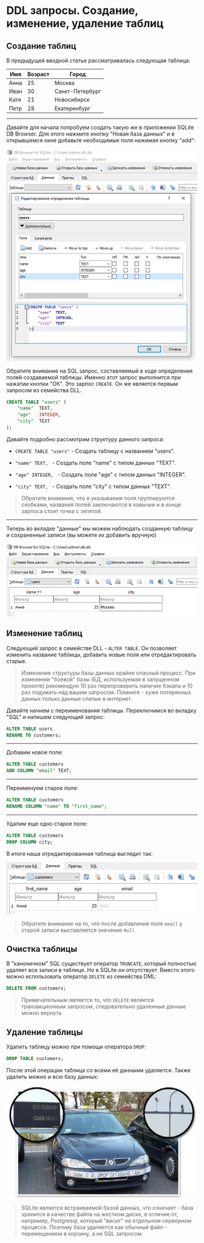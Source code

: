 
# DDL запросы. Создание, изменение, удаление таблиц

## Создание таблиц

В предыдущей вводной статье рассматривалась следующая таблица:

| Имя    | Возраст | Город       |
| ------ | -------| -----------|
| Анна   | 25     | Москва     |
| Иван   | 30     | Санкт-Петербург |
| Катя   | 21     | Новосибирск |
| Петр   | 28     | Екатеринбург  |

---

Давайте для начала попробуем создать такую же в приложении SQLite DB Browser. Для этого нажмите кнопку "Новая база данных" и в открывшемся окне добавьте необходимые поля нажимая кнопку "add":

![создание таблицы в sqlite db browser](/assets/sqlite/dll/table-creation.png)

Обратите внимание на SQL запрос, составляемый в ходе определения полей создаваемой таблицы. Именно этот запрос выполнится при нажатии кнопки "ОК". Это зарпос `CREATE`. Он же является первым запросом из семейства DLL.

```sql
CREATE TABLE "users" (
	"name"	TEXT,
	"age"	INTEGER,
	"city"	TEXT
);
```

Давайте подробно рассмотрим структуру данного запроса:

- `CREATE TABLE "users"` - Создать таблицу с названием "users".

- `"name" TEXT, ` - Создать поле "name" с типом данных "TEXT".

- `"age" INTEGER, ` - Создать поле "age" с типом данных "INTEGER".

- `"city" TEXT, ` - Создать поле "city" с типом данных "TEXT".

> Обратите внимание, что в указываемя поля группируются скобками, названия полей заключаются в кавычки и в конце зарпоса стоит точка с зяпятой.

---

Теперь во вкладке "данные" мы можем наблюдать созданную таблицу и сохраненные записи (вы можете их добавить вручную)

![созданная таблица в sqlite db browser](/assets/sqlite/dll/created-table.png)

## Изменение таблиц

Следующий запрос в семействе DLL - `ALTER TABLE`. Он позволяет изменить название таблицы, добавить новые поля или отредактировать старые.

> Изменение структуры базы данных крайне опасный процесс. При изменении "боевой" базы (БД, используемая в запущенном проекте) рекомендую 10 раз перепроверить наличие бэкапа и 10 раз подумать над вашим запросом. Помните - хуже потерянных данных только данные слитые в интернет.

Давайте начнем с переименования таблицы. Переключимся во вкладку "SQL" и напишем следующий запрос:

```SQL
ALTER TABLE users
RENAME TO customers;
```

---

Добавим новое поле:

```SQL
ALTER TABLE customers
ADD COLUMN "email" TEXT;
```

---

Переименуем старое поле:

```SQL
ALTER TABLE customers
RENAME COLUMN "name" TO "first_name";
```

---

Удалим еще одно старое поле:

```SQL
ALTER TABLE customers
DROP COLUMN city;
```


В итоге наша отредактированная таблица выглядит так:

![промежуточный резулбтат](/assets/sqlite/dll/result1.png)

> Обратите внимание на то, что после добавления поля `email` у старой записи выставляется значение `Null`

## Очистка таблицы

В "каноничном" SQL существует оператор `TRUNCATE`, который полностью удаляет все записи в таблице. Но в SQLite он отсутствует. Вместо этого можно использовать оператор `DELETE` из семейства DML:

```SQL
DELETE FROM customers;
```

> Примечательным является то, что `DELETE` является транзакционным запросом, следовательно удаленные данные можно вернуть

## Удаление таблицы

Удалить таблицу можно при помощи оператора `DROP`:

```SQL
DROP TABLE customers;
```

После этой операции таблица со всеми её данными удаляется. Также удалить можно и всю базу данных:

![sql injection](/assets/sqlite/dll/dropdatabase.jpg)

> SQLite является встраиваемой базой данных, что означает - база хранится в качестве файла на жестком диске, в отличие от, например, Postgresql, который "висит" на отдельном серверном процессе. Поэтому база удаляется как обычный файл - перемещением в корзину, а не SQL запросом